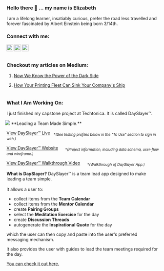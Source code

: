 ### Hello there 👋 ... my name is Elizabeth

I am a lifelong learner, insatiably curious, prefer the road less travelled and forever fascinated by Albert Einstein being born 3/14th.

### Connect with me:

[<img align="left" alt="HadikHuszar | LinkedIn" width="22px" src="https://cdn.jsdelivr.net/npm/simple-icons@v3/icons/linkedin.svg" />](https://www.linkedin.com/in/hadik-barkoczy/)

[<img align="left" alt="codeSTACKr | Twitter" width="22px" src="https://cdn.jsdelivr.net/npm/simple-icons@v3/icons/twitter.svg" />](https://twitter.com/ElizabethHadik)

[<img align="left" alt="HadikHuszar | Medium" width="22px" src="https://cdn.jsdelivr.net/npm/simple-icons@v3/icons/medium.svg" />](https://elizabethhadik.medium.com/)

<br><br>

### Checkout my articles on Medium:

1. [Now We Know the Power of the Dark Side](https://elizabethhadik.medium.com/now-we-know-the-power-of-the-dark-side-d22953f59129)

2. [How Your Printing Fleet Can Sink Your Company's Ship](https://elizabethhadik.medium.com/how-your-printing-fleet-can-sink-your-companys-ship-b9e4ab1fbb06)

#

### What I Am Working On:

I just finished my capstone project at Techtonica. It is called DaySlayer™.

<img style="margin-left: -5px;" src="https://static.wixstatic.com/media/22d03e_faa72cd2e2da48a189937bb2af555ddf~mv2.png/v1/fill/w_159,h_58,al_c,q_85/22d03e_faa72cd2e2da48a189937bb2af555ddf~mv2.webp">
**Leading a Team Made Simple.**

[View DaySlayer™ Live](https://dayslayer.herokuapp.com/dashboard)&nbsp;&nbsp;&nbsp;<sub>\*_(See testing profiles below in the "To Use" section to sign in with.)_</sub>

[View DaySlayer™ Website](https://www.dayslayer.today/)&nbsp;&nbsp;&nbsp;&nbsp;&nbsp;&nbsp;<sub>\*_(Project information, including data schema, user-flow and wireframe.)_</sub>

[View DaySlayer™ Walkthrough Video](https://video.wixstatic.com/video/22d03e_4d8e939fe7bf44b3a99b30e204775db9/480p/mp4/file.mp4)&nbsp;&nbsp;&nbsp;&nbsp;&nbsp;&nbsp;<sub>\*_(Walkthrough of DaySlayer App.)_</sub>

**What is DaySlayer?**
DaySlayer™ is a team lead app designed to make leading a team simple. <br><br>It allows a user to:

- collect items from the **Team Calendar**
- collect items from the **Mentor Calendar**
- create **Pairing Groups**
- select the **Meditation Exercise** for the day
- create **Discussion Threads**
- autogenerate the **Inspirational Quote** for the day

which the user can then copy and paste into the user's preferred messaging mechanism.

It also provides the user with guides to lead the team meetings required for the day.

[You can check it out here.](https://github.com/HadikHuszar/dayslayer)

<!--
**HadikHuszar/HadikHuszar** is a ✨ _special_ ✨ repository because its `README.md` (this file) appears on your GitHub profile.

Here are some ideas to get you started:

- 🔭 I’m currently working on ...
- 🌱 I’m currently learning ...
- 👯 I’m looking to collaborate on ...
- 🤔 I’m looking for help with ...
- 💬 Ask me about ...
- 📫 How to reach me: ...
- 😄 Pronouns: ...
- ⚡ Fun fact: ...
-->
